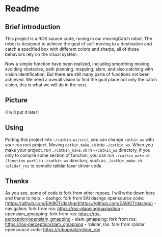 # Readme

## Brief introduction
This project is a ROS source code, runing in our movingCatch robot. The robot is designed
to achieve the goal of self-moving to a destination and catch a specified box with
different colors and sharps, all of those behaviors rely on the visual system.

Now a simple function have been realized, including smoothing moving, avoiding obstacles,
path planning, mapping, slam, and also catching with vision identification. But there
are still many parts of functions not been achieved. We need a overall vision to find
the goal place not only the catch vision, this is what we will do in the next.

## Picture
(I will put it later)

## Using
Putting this project into `~/catkin_ws/src/`, you can change `catkin_ws` with your ros
root project. Moving `catkin_make.sh` into `~/catkin_ws`.
When you make your project, run `./catkin_make.sh` in `~/catkin_ws` directory, if you
only to compile some section of function, you can run `./catkin_make.sh [function part]`
in `~/catkin_ws` directory, such as `./catkin_make.sh rplidar_ros` to compile rplidar
laser driver code.

## Thanks
As you see, some of code is fork from other repoes, I will write down here and thans to
help.
    - dashgo:   fork from EAI dashgo opensource code: [https://github.com/EAIBOT/dashgo](https://github.com/EAIBOT/dashgo)
    - navigation:   fork from ros: [https://ros-planning/navigation](https://ros-planning/navigation)
    - openslam_gmapping:    fork from ros: [https://ros-perception/openslam_gmapping](https://ros-perception/openslam_gmapping)
    - slam_gmapping:    fork from ros: [https://ros-perception/slam_gmapping](https://ros-perception/slam_gmapping)
    - rplidar_ros:      fork from rplidar opensource code: [https://robopeak/rplidar_ros](https://robopeak/rplidar_ros)


